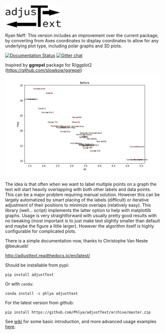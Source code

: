 <img src="https://github.com/Phlya/adjustText/blob/master/adjustText_logo.svg" width="183">

Ryan Neff: This version includes an improvement over the current package, by converting from Axes coordinates to display coordinates to allow for any underlying plot type, including polar graphs and 3D plots.

[![Documentation Status](https://readthedocs.org/projects/adjusttext/badge/?version=latest)](http://adjusttext.readthedocs.io/en/latest/?badge=latest)  [![Gitter chat](https://badges.gitter.im/gitterHQ/gitter.png)](https://gitter.im/adjustText/Lobby)

Inspired by **ggrepel** package for R/ggplot2 (https://github.com/slowkow/ggrepel) 
![Alt text](figures/mtcars.gif "Labelled mtcars dataset")

The idea is that often when we want to label multiple points on a graph the text will start heavily overlapping with both other labels and data points. This can be a major problem requiring manual solution. However this can be largely automatized by smart placing of the labels (difficult) or iterative adjustment of their positions to minimize overlaps (relatively easy). This library (well... script) implements the latter option to help with matplotlib graphs. Usage is very straightforward with usually pretty good results with no tweaking (most important is to just make text slightly smaller than default and maybe the figure a little larger). However the algorithm itself is highly configurable for complicated plots.

There is a simple documentation now, thanks to Christophe Van Neste @beukueb!

http://adjusttext.readthedocs.io/en/latest/

Should be installable from pypi:
```
pip install adjustText
```
Or with `conda`:
```
conda install -c phlya adjusttext 
```

For the latest version from github:
```
pip install https://github.com/Phlya/adjustText/archive/master.zip
```

See [wiki] for some basic introduction, and more advanced usage examples [here].

[wiki]: https://github.com/Phlya/adjustText/wiki
[here]: https://github.com/Phlya/adjustText/blob/master/docs/source/Examples.ipynb
